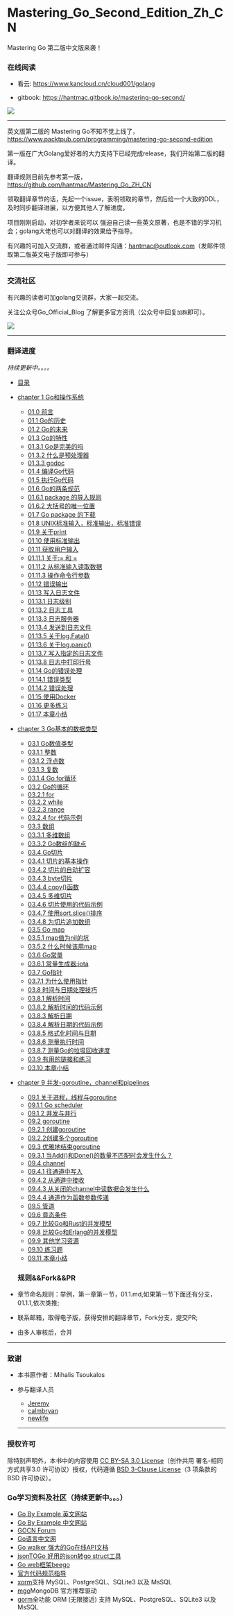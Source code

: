 # Mastering_Go_Second_Edition_Zh_CN
Mastering Go 第二版中文版来袭！
### 在线阅读
- 看云: https://www.kancloud.cn/cloud001/golang

- gitbook: https://hantmac.gitbook.io/mastering-go-second/

![](https://tva1.sinaimg.cn/large/00831rSTgy1gcravfqmndj306b07nq4g.jpg)

-----
英文版第二版的 Mastering Go不知不觉上线了，https://www.packtpub.com/programming/mastering-go-second-edition

第一版在广大Golang爱好者的大力支持下已经完成release，我们开始第二版的翻译。

翻译规则目前先参考第一版，https://github.com/hantmac/Mastering_Go_ZH_CN

领取翻译章节的话，先起一个issue，表明领取的章节，然后给一个大致的DDL，及时同步翻译进展，以方便其他人了解进度。

项目刚刚启动，对初学者来说可以 强迫自己读一些英文原著，也是不错的学习机会；golang大佬也可以对翻译的效果给予指导。

有兴趣的可加入交流群，或者通过邮件沟通：hantmac@outlook.com（发邮件领取第二版英文电子版即可参与）

----
### 交流社区
有兴趣的读者可加golang交流群，大家一起交流。

关注公众号Go_Official_Blog 了解更多官方资讯（公众号中回复`加群`即可）。

![](https://tva1.sinaimg.cn/large/00831rSTgy1gcmcur033tj306b06b74o.jpg)

-----

### 翻译进度

*持续更新中。。。。*

- [目录]()
- [chapter 1 Go和操作系统](https://github.com/hantmac/Mastering_Go_Second_Edition_Zh_CN/blob/master/eBook/chapter1/01.0.md)
  - [01.0 前言](https://github.com/hantmac/Mastering_Go_Second_Edition_Zh_CN/blob/master/eBook/chapter1/01.0.md)
  - [01.1 Go的历史](https://github.com/hantmac/Mastering_Go_Second_Edition_Zh_CN/blob/master/eBook/chapter1/01.1.md)
  - [01.2 Go的未来](https://github.com/hantmac/Mastering_Go_Second_Edition_Zh_CN/blob/master/eBook/chapter1/01.2.md)
  - [01.3 Go的特性](https://github.com/hantmac/Mastering_Go_Second_Edition_Zh_CN/blob/master/eBook/chapter1/01.3.md)
  - [01.3.1 Go是完美的吗](https://github.com/hantmac/Mastering_Go_Second_Edition_Zh_CN/blob/master/eBook/chapter1/01.3.1.md)
  - [01.3.2 什么是预处理器](https://github.com/hantmac/Mastering_Go_Second_Edition_Zh_CN/blob/master/eBook/chapter1/01.3.2.md)
  - [01.3.3 godoc](https://github.com/hantmac/Mastering_Go_Second_Edition_Zh_CN/blob/master/eBook/chapter1/01.3.3.md)
  - [01.4 编译Go代码](https://github.com/hantmac/Mastering_Go_Second_Edition_Zh_CN/blob/master/eBook/chapter1/01.4.md)
  - [01.5 执行Go代码](https://github.com/hantmac/Mastering_Go_Second_Edition_Zh_CN/blob/master/eBook/chapter1/01.5.md)
  - [01.6 Go的两条规范](https://github.com/hantmac/Mastering_Go_Second_Edition_Zh_CN/blob/master/eBook/chapter1/01.6.md)
  - [01.6.1 package 的导入规则](https://github.com/hantmac/Mastering_Go_Second_Edition_Zh_CN/blob/master/eBook/chapter1/01.6.1.md)
  - [01.6.2 大括号的唯一位置](https://github.com/hantmac/Mastering_Go_Second_Edition_Zh_CN/edit/master/eBook/chapter1/01.6.2.md)
  - [01.7 Go package 的下载](https://github.com/hantmac/Mastering_Go_Second_Edition_Zh_CN/edit/master/eBook/chapter1/01.7.md)
  - [01.8 UNIX标准输入，标准输出，标准错误](https://github.com/hantmac/Mastering_Go_Second_Edition_Zh_CN/edit/master/eBook/chapter1/01.8.md)
  - [01.9 关于print](https://github.com/hantmac/Mastering_Go_Second_Edition_Zh_CN/blob/master/eBook/chapter1/01.9.md)
  - [01.10 使用标准输出](https://github.com/hantmac/Mastering_Go_Second_Edition_Zh_CN/blob/master/eBook/chapter1/01.10.md)
  - [01.11 获取用户输入](https://github.com/hantmac/Mastering_Go_Second_Edition_Zh_CN/blob/master/eBook/chapter1/01.11.md)
  - [01.11.1 关于:= 和 = ](https://github.com/hantmac/Mastering_Go_Second_Edition_Zh_CN/blob/master/eBook/chapter1/01.11.1.md)
  - [01.11.2 从标准输入读取数据](https://github.com/hantmac/Mastering_Go_Second_Edition_Zh_CN/blob/master/eBook/chapter1/01.11.2.md)
  - [01.11.3  操作命令行参数](https://github.com/hantmac/Mastering_Go_Second_Edition_Zh_CN/blob/master/eBook/chapter1/01.11.2.md)
  - [01.12 错误输出](https://github.com/hantmac/Mastering_Go_Second_Edition_Zh_CN/blob/master/eBook/chapter1/01.12.md)
  - [01.13 写入日志文件](https://github.com/hantmac/Mastering_Go_Second_Edition_Zh_CN/blob/master/eBook/chapter1/01.13.md)
  - [01.13.1 日志级别](https://github.com/hantmac/Mastering_Go_Second_Edition_Zh_CN/blob/master/eBook/chapter1/01.13.1.md)
  - [01.13.2 日志工具](https://github.com/hantmac/Mastering_Go_Second_Edition_Zh_CN/blob/master/eBook/chapter1/01.13.2.md)
  - [01.13.3 日志服务器](https://github.com/hantmac/Mastering_Go_Second_Edition_Zh_CN/blob/master/eBook/chapter1/01.13.3.md)
  - [01.13.4 发送到日志文件](https://github.com/hantmac/Mastering_Go_Second_Edition_Zh_CN/blob/master/eBook/chapter1/01.13.4.md)
  - [01.13.5 关于log.Fatal()](https://github.com/hantmac/Mastering_Go_Second_Edition_Zh_CN/blob/master/eBook/chapter1/01.13.5.md)
  - [01.13.6 关于log.panic()](https://github.com/hantmac/Mastering_Go_Second_Edition_Zh_CN/blob/master/eBook/chapter1/01.13.6.md)
  - [01.13.7 写入指定的日志文件](https://github.com/hantmac/Mastering_Go_Second_Edition_Zh_CN/blob/master/eBook/chapter1/01.13.7.md)
  - [01.13.8 日志中打印行号](https://github.com/hantmac/Mastering_Go_Second_Edition_Zh_CN/blob/master/eBook/chapter1/01.13.8.md)
  - [01.14 Go的错误处理](https://github.com/hantmac/Mastering_Go_Second_Edition_Zh_CN/blob/master/eBook/chapter1/01.14.md)
  - [01.14.1 错误类型](https://github.com/hantmac/Mastering_Go_Second_Edition_Zh_CN/blob/master/eBook/chapter1/01.14.1.md)
  - [01.14.2 错误处理](https://github.com/hantmac/Mastering_Go_Second_Edition_Zh_CN/blob/master/eBook/chapter1/01.14.2.md)
  - [01.15 使用Docker](https://github.com/hantmac/Mastering_Go_Second_Edition_Zh_CN/blob/master/eBook/chapter1/01.15.md)
  - [01.16 更多练习](https://github.com/hantmac/Mastering_Go_Second_Edition_Zh_CN/blob/master/eBook/chapter1/01.16.md)
  - [01.17 本章小结](https://github.com/hantmac/Mastering_Go_Second_Edition_Zh_CN/blob/master/eBook/chapter1/01.17.md)
- [chapter 3 Go基本的数据类型](https://github.com/hantmac/Mastering_Go_Second_Edition_Zh_CN/blob/master/eBook/chapter3/03.0.md)
  - [03.1 Go数值类型](https://github.com/hantmac/Mastering_Go_Second_Edition_Zh_CN/blob/master/eBook/chapter3/03.1.md)
  - [03.1.1 整数](https://github.com/hantmac/Mastering_Go_Second_Edition_Zh_CN/blob/master/eBook/chapter3/03.1.1.md)
  - [03.1.2 浮点数](https://github.com/hantmac/Mastering_Go_Second_Edition_Zh_CN/blob/master/eBook/chapter3/03.1.2.md)
  - [03.1.3 复数](https://github.com/hantmac/Mastering_Go_Second_Edition_Zh_CN/blob/master/eBook/chapter3/03.1.3.md)
  - [03.1.4 Go for循环](https://github.com/hantmac/Mastering_Go_Second_Edition_Zh_CN/blob/master/eBook/chapter3/03.1.4.md)
  - [03.2 Go的循环](https://github.com/hantmac/Mastering_Go_Second_Edition_Zh_CN/blob/master/eBook/chapter3/03.2.md)
  - [03.2.1  for](https://github.com/hantmac/Mastering_Go_Second_Edition_Zh_CN/blob/master/eBook/chapter3/03.2.1.md)
  - [03.2.2 while](https://github.com/hantmac/Mastering_Go_Second_Edition_Zh_CN/blob/master/eBook/chapter3/03.2.2.md)
  - [03.2.3 range](https://github.com/hantmac/Mastering_Go_Second_Edition_Zh_CN/blob/master/eBook/chapter3/03.2.3.md)
  - [03.2.4 for 代码示例](https://github.com/hantmac/Mastering_Go_Second_Edition_Zh_CN/blob/master/eBook/chapter3/03.2.4.md)
  - [03.3 数组](https://github.com/hantmac/Mastering_Go_Second_Edition_Zh_CN/blob/master/eBook/chapter3/03.3.md)
  - [03.3.1 多维数组](https://github.com/hantmac/Mastering_Go_Second_Edition_Zh_CN/blob/master/eBook/chapter3/03.3.1.md)
  - [03.3.2 Go数组的缺点](https://github.com/hantmac/Mastering_Go_Second_Edition_Zh_CN/blob/master/eBook/chapter3/03.3.2.md)
  - [03.4 Go切片](https://github.com/hantmac/Mastering_Go_Second_Edition_Zh_CN/blob/master/eBook/chapter3/03.4.md)
  - [03.4.1 切片的基本操作](https://github.com/hantmac/Mastering_Go_Second_Edition_Zh_CN/blob/master/eBook/chapter3/03.4.1.md)
  - [03.4.2 切片的自动扩容](https://github.com/hantmac/Mastering_Go_Second_Edition_Zh_CN/blob/master/eBook/chapter3/03.4.2.md)
  - [03.4.3 byte切片](https://github.com/hantmac/Mastering_Go_Second_Edition_Zh_CN/blob/master/eBook/chapter3/03.4.3.md)
  - [03.4.4 copy()函数](https://github.com/hantmac/Mastering_Go_Second_Edition_Zh_CN/blob/master/eBook/chapter3/03.4.4.md)
  - [03.4.5 多维切片](https://github.com/hantmac/Mastering_Go_Second_Edition_Zh_CN/blob/master/eBook/chapter3/03.4.5.md)
  - [03.4.6 切片使用的代码示例](https://github.com/hantmac/Mastering_Go_Second_Edition_Zh_CN/blob/master/eBook/chapter3/03.4.6.md)
  - [03.4.7 使用sort.slice()排序](https://github.com/hantmac/Mastering_Go_Second_Edition_Zh_CN/blob/master/eBook/chapter3/03.4.7.md)
  - [03.4.8 为切片追加数组](https://github.com/hantmac/Mastering_Go_Second_Edition_Zh_CN/blob/master/eBook/chapter3/03.4.8.md)
  - [03.5 Go map](https://github.com/hantmac/Mastering_Go_Second_Edition_Zh_CN/blob/master/eBook/chapter3/03.5.md)
  - [03.5.1 map值为nil的坑](https://github.com/hantmac/Mastering_Go_Second_Edition_Zh_CN/blob/master/eBook/chapter3/03.5.1.md)
  - [03.5.2 什么时候该用map](https://github.com/hantmac/Mastering_Go_Second_Edition_Zh_CN/blob/master/eBook/chapter3/03.5.2.md)
  - [03.6 Go常量](https://github.com/hantmac/Mastering_Go_Second_Edition_Zh_CN/blob/master/eBook/chapter3/03.6.md)
  - [03.6.1 常量生成器:iota](https://github.com/hantmac/Mastering_Go_Second_Edition_Zh_CN/blob/master/eBook/chapter3/03.6.1.md)
  - [03.7 Go指针](https://github.com/hantmac/Mastering_Go_Second_Edition_Zh_CN/blob/master/eBook/chapter3/03.7.md)
  - [03.7.1 为什么使用指针](https://github.com/hantmac/Mastering_Go_Second_Edition_Zh_CN/blob/master/eBook/chapter3/03.7.1.md)
  - [03.8 时间与日期处理技巧](https://github.com/hantmac/Mastering_Go_Second_Edition_Zh_CN/blob/master/eBook/chapter3/03.8.md)
  - [03.8.1 解析时间](https://github.com/hantmac/Mastering_Go_Second_Edition_Zh_CN/blob/master/eBook/chapter3/03.8.1.md)
  - [03.8.2 解析时间的代码示例](https://github.com/hantmac/Mastering_Go_Second_Edition_Zh_CN/blob/master/eBook/chapter3/03.8.2.md)
  - [03.8.3 解析日期](https://github.com/hantmac/Mastering_Go_Second_Edition_Zh_CN/blob/master/eBook/chapter3/03.8.3.md)
  - [03.8.4 解析日期的代码示例](https://github.com/hantmac/Mastering_Go_Second_Edition_Zh_CN/blob/master/eBook/chapter3/03.8.4.md)
  - [03.8.5 格式化时间与日期](https://github.com/hantmac/Mastering_Go_Second_Edition_Zh_CN/blob/master/eBook/chapter3/03.8.5.md)
  - [03.8.6 测量执行时间](https://github.com/hantmac/Mastering_Go_Second_Edition_Zh_CN/blob/master/eBook/chapter3/03.8.6.md)
  - [03.8.7 测量Go的垃圾回收速度](https://github.com/hantmac/Mastering_Go_Second_Edition_Zh_CN/blob/master/eBook/chapter3/03.8.7.md)
  - [03.9 有用的链接和练习](https://github.com/hantmac/Mastering_Go_Second_Edition_Zh_CN/blob/master/eBook/chapter3/03.9.md)
  - [03.10 本章小结](https://github.com/hantmac/Mastering_Go_Second_Edition_Zh_CN/blob/master/eBook/chapter3/03.10.md)
- [chapter 9 并发-goroutine，channel和pipelines](https://github.com/hantmac/Mastering_Go_Second_Edition_Zh_CN/blob/master/eBook/chapter9/09.0.md)
  - [09.1 关于进程，线程与goroutine](https://github.com/hantmac/Mastering_Go_Second_Edition_Zh_CN/blob/master/eBook/chapter9/09.1.md)
  - [09.1.1 Go scheduler](https://github.com/hantmac/Mastering_Go_Second_Edition_Zh_CN/blob/master/eBook/chapter9/09.1.1.md)
  - [09.1.2 并发与并行](https://github.com/hantmac/Mastering_Go_Second_Edition_Zh_CN/blob/master/eBook/chapter9/09.1.2.md)
  - [09.2 goroutine](https://github.com/hantmac/Mastering_Go_Second_Edition_Zh_CN/blob/master/eBook/chapter9/09.2.md)
  - [09.2.1 创建goroutine](https://github.com/hantmac/Mastering_Go_Second_Edition_Zh_CN/blob/master/eBook/chapter9/09.2.1.md)
  - [09.2.2创建多个goroutine](https://github.com/hantmac/Mastering_Go_Second_Edition_Zh_CN/blob/master/eBook/chapter9/09.2.2.md)
  - [09.3 优雅地结束goroutine](https://github.com/hantmac/Mastering_Go_Second_Edition_Zh_CN/blob/master/eBook/chapter9/09.3.md)
  - [09.3.1 当Add()和Done()的数量不匹配时会发生什么？](https://github.com/hantmac/Mastering_Go_Second_Edition_Zh_CN/blob/master/eBook/chapter9/09.3.1.md)
  - [09.4 channel](https://github.com/hantmac/Mastering_Go_Second_Edition_Zh_CN/blob/master/eBook/chapter9/09.4.md)
  - [09.4.1 往通道中写入](https://github.com/hantmac/Mastering_Go_Second_Edition_Zh_CN/blob/master/eBook/chapter9/09.4.1.md)
  - [09.4.2 从通道中接收](https://github.com/hantmac/Mastering_Go_Second_Edition_Zh_CN/blob/master/eBook/chapter9/09.4.2.md)
  - [09.4.3 从关闭的channel中读数据会发生什么](https://github.com/hantmac/Mastering_Go_Second_Edition_Zh_CN/blob/master/eBook/chapter9/09.4.3.md)
  - [09.4.4 通道作为函数参数传递](https://github.com/hantmac/Mastering_Go_Second_Edition_Zh_CN/blob/master/eBook/chapter9/09.4.4.md)
  - [09.5 管道](https://github.com/hantmac/Mastering_Go_Second_Edition_Zh_CN/blob/master/eBook/chapter9/09.5.md)
  - [09.6 竟态条件](https://github.com/hantmac/Mastering_Go_Second_Edition_Zh_CN/blob/master/eBook/chapter9/09.6.md)
  - [09.7 比较Go和Rust的并发模型](https://github.com/hantmac/Mastering_Go_Second_Edition_Zh_CN/blob/master/eBook/chapter9/09.7.md)
  - [09.8 比较Go和Erlang的并发模型](https://github.com/hantmac/Mastering_Go_Second_Edition_Zh_CN/blob/master/eBook/chapter9/09.8.md)
  - [09.9 其他学习资源](https://github.com/hantmac/Mastering_Go_Second_Edition_Zh_CN/blob/master/eBook/chapter9/09.9.md)
  - [09.10 练习题](https://github.com/hantmac/Mastering_Go_Second_Edition_Zh_CN/blob/master/eBook/chapter9/09.10.md)
  - [09.11 本章小结](https://github.com/hantmac/Mastering_Go_Second_Edition_Zh_CN/blob/master/eBook/chapter9/09.11.md)





  ### 规则&&Fork&&PR

- 章节命名规则：举例，第一章第一节，01.1.md,如果第一节下面还有分支，01.1.1,依次类推;
- 联系邮箱，取得电子版，获得安排的翻译章节，Fork分支，提交PR;
- 由多人审核后，合并

--------
### 致谢

- 本书原作者：Mihalis Tsoukalos
- 参与翻译人员
  - [Jeremy](https://github.com/hantmac)
  - [calmbryan](https://github.com/calmbryan)
  - [newlife](https://github.com/newlife)


  ---------
### 授权许可

除特别声明外，本书中的内容使用 [CC BY-SA 3.0 License](http://creativecommons.org/licenses/by-sa/3.0/)（创作共用 署名-相同方式共享3.0 许可协议）授权，代码遵循 [BSD 3-Clause License](https://github.com/astaxie/build-web-application-with-golang/blob/master/LICENSE.md)（3 项条款的 BSD 许可协议）。

### Go学习资料及社区（持续更新中。。。）
- [Go By Example 英文网站](https://gobyexample.com/)
- [Go By Example 中文网站](https://books.studygolang.com/gobyexample/)
- [GOCN Forum](https://gocn.vip/)
- [Go语言中文网](https://studygolang.com/)
- [Go walker 强大的Go在线API文档](https://gowalker.org/)
- [jsonTOGo 好用的json转go struct工具](https://mholt.github.io/json-to-go/)
- [Go web框架beego](https://beego.me/)
- [官方代码规范指导](https://github.com/golang/go/wiki/CodeReviewComments)
- [xorm](https://github.com/go-xorm/xorm)支持 MySQL、PostgreSQL、SQLite3 以及 MsSQL
- [mgo](http://labix.org/mgo)MongoDB 官方推荐驱动
- [gorm](https://github.com/jinzhu/gorm)全功能 ORM (无限接近) 支持 MySQL、PostgreSQL、SQLite3 以及 MsSQL
